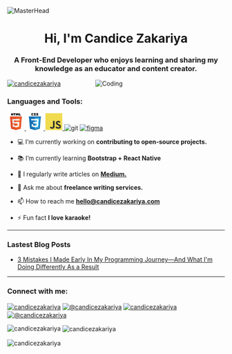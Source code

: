 ![MasterHead](https://candicezakariya.com/wp-content/uploads/2022/11/CANDICE-ZAKARIYA-1.png)
<h1 align="center">Hi, I'm Candice Zakariya</h1>
<h3 align="center">A Front-End Developer who enjoys learning and sharing my knowledge as an educator and content creator.</h3>
<img align="right" alt="Coding" width="400" src="https://media.giphy.com/media/NTqDdogPlDSCH6MUvW/giphy.gif"
  style="display: inline-block; margin: 0 auto; max-width: 300px">
<p align="left"> <a href="https://twitter.com/candicezakariya" target="blank"><img src="https://img.shields.io/twitter/follow/candicezakariya?logo=twitter&style=for-the-badge" alt="candicezakariya" /></a> </p>

<h3 align="left">Languages and Tools:</h3>
<p align="left"> <a href="https://www.w3.org/html/" target="_blank" rel="noreferrer"> <img src="https://raw.githubusercontent.com/devicons/devicon/master/icons/html5/html5-original-wordmark.svg" alt="html5" width="40" height="40"/> </a> <a href="https://www.w3schools.com/css/" target="_blank" rel="noreferrer"> <img src="https://raw.githubusercontent.com/devicons/devicon/master/icons/css3/css3-original-wordmark.svg" alt="css3" width="40" height="40"/> </a> <a href="https://git-scm.com/" target="_blank" rel="noreferrer"> <a href="https://developer.mozilla.org/en-US/docs/Web/JavaScript" target="_blank" rel="noreferrer"> <img src="https://raw.githubusercontent.com/devicons/devicon/master/icons/javascript/javascript-original.svg" alt="javascript" width="40" height="40"/> </a> <img src="https://www.vectorlogo.zone/logos/git-scm/git-scm-icon.svg" alt="git" width="40" height="40"/> </a> <a href="https://www.figma.com/" target="_blank" rel="noreferrer"> <img src="https://www.vectorlogo.zone/logos/figma/figma-icon.svg" alt="figma" width="40" height="40"/> </a>  </p>

- 💻 I’m currently working on **contributing to open-source projects.**

- 📚 I’m currently learning **Bootstrap + React Native**

- 📝 I regularly write articles on [**Medium.**](https://medium.com/@candicezakariya)

- 💬 Ask me about **freelance writing services.**

- 📫 How to reach me **hello@candicezakariya.com**

- ⚡ Fun fact **I love karaoke!**

---

<h3>Lastest Blog Posts</h3>

 <!-- BLOG-POST-LIST:START -->
- [3 Mistakes I Made Early In My Programming Journey—And What I&#39;m Doing Differently As a Result](https://candicezakariya.hashnode.dev/early-programming-mistakes)
<!-- BLOG-POST-LIST:END -->
 
---

<h3 align="left">Connect with me:</h3>
<p align="left">
<a href="https://linkedin.com/in/candicezakariya" target="blank"><img align="center" src="https://raw.githubusercontent.com/rahuldkjain/github-profile-readme-generator/master/src/images/icons/Social/linked-in-alt.svg" alt="candicezakariya" height="30" width="40" /></a>
<a href="https://medium.com/@candicezakariya" target="blank"><img align="center" src="https://raw.githubusercontent.com/rahuldkjain/github-profile-readme-generator/master/src/images/icons/Social/medium.svg" alt="@candicezakariya" height="30" width="40" /></a>
<a href="https://twitter.com/candicezakariya" target="blank"><img align="center" src="https://raw.githubusercontent.com/rahuldkjain/github-profile-readme-generator/master/src/images/icons/Social/twitter.svg" alt="candicezakariya" height="30" width="40" /></a>
<a href="https://hashnode.com/@candicezakariya" target="blank"><img align="center" src="https://raw.githubusercontent.com/rahuldkjain/github-profile-readme-generator/master/src/images/icons/Social/hashnode.svg" alt="@candicezakariya" height="30" width="40" /></a>

</p>

<p><img align="left" src="https://github-readme-stats.vercel.app/api/top-langs?username=candicezakariya&show_icons=true&locale=en&layout=compact" alt="candicezakariya" /></p>

<p>&nbsp;<img align="center" src="https://github-readme-stats.vercel.app/api?username=candicezakariya&show_icons=true&locale=en" alt="candicezakariya" /></p>

<p><img align="center" src="https://github-readme-streak-stats.herokuapp.com/?user=candicezakariya&" alt="candicezakariya" /></p>
